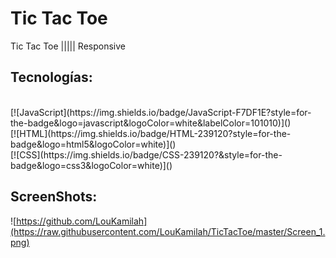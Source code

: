 # Tic Tac Toe

Tic Tac Toe ||||| Responsive

## Tecnologías:
<br>
[![JavaScript](https://img.shields.io/badge/JavaScript-F7DF1E?style=for-the-badge&logo=javascript&logoColor=white&labelColor=101010)]()
<br>
[![HTML](https://img.shields.io/badge/HTML-239120?style=for-the-badge&logo=html5&logoColor=white)]()
<br>
[![CSS](https://img.shields.io/badge/CSS-239120?&style=for-the-badge&logo=css3&logoColor=white)]()


## ScreenShots:


![https://github.com/LouKamilah](https://raw.githubusercontent.com/LouKamilah/TicTacToe/master/Screen_1.png)
